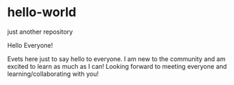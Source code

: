 # hello-world
just another repository

Hello Everyone!

Evets here just to say hello to everyone.  I am new to the community and am excited to learn as much as I can!  Looking forward to meeting everyone and learning/collaborating with you!
